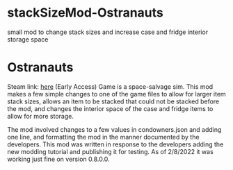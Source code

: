 # stackSizeMod-Ostranauts
small mod to change stack sizes and increase case and fridge interior storage space

# Ostranauts
Steam link: [here](https://store.steampowered.com/app/1022980/Ostranauts/)
(Early Access) Game is a space-salvage sim. This mod makes a few simple changes to one of the game files to allow for larger item stack sizes, allows an item to be stacked that could not be stacked before the mod, and changes the interior space of the case and fridge items to allow for more storage.

The mod involved changes to a few values in condowners.json and adding one line, and formatting the mod in the manner documented by the developers. This mod was written in response to the developers adding the new modding tutorial and publishing it for testing. As of 2/8/2022 it was working just fine on version 0.8.0.0.
